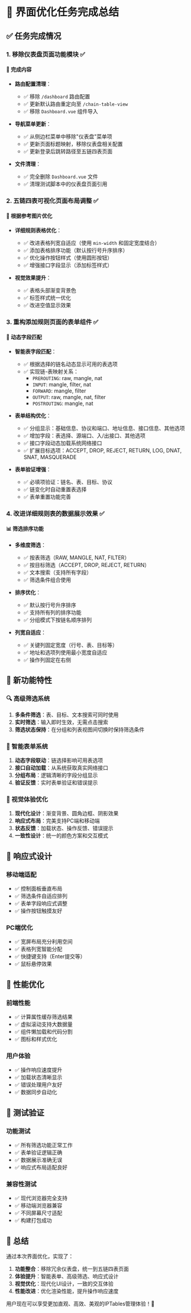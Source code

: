 # 🎨 界面优化任务完成总结

## ✅ 任务完成情况

### 1. 移除仪表盘页面功能模块 ✅

#### 🔧 完成内容
- **路由配置清理**：
  - ✅ 移除 `/dashboard` 路由配置
  - ✅ 更新默认路由重定向至 `/chain-table-view`
  - ✅ 移除 `Dashboard.vue` 组件导入

- **导航菜单更新**：
  - ✅ 从侧边栏菜单中移除"仪表盘"菜单项
  - ✅ 更新页面标题映射，移除仪表盘相关配置
  - ✅ 更新登录后跳转路径至五链四表页面

- **文件清理**：
  - ✅ 完全删除 `Dashboard.vue` 文件
  - ✅ 清理测试脚本中的仪表盘页面引用

### 2. 五链四表可视化页面布局调整 ✅

#### 🎯 根据参考图片优化
- **详细规则表格优化**：
  - ✅ 改进表格列宽自适应（使用 `min-width` 和固定宽度结合）
  - ✅ 添加表格排序功能（默认按行号升序排序）
  - ✅ 优化操作按钮样式（使用圆形按钮）
  - ✅ 增强接口字段显示（添加标签样式）

- **视觉效果提升**：
  - ✅ 表格头部渐变背景色
  - ✅ 标签样式统一优化
  - ✅ 改进空值显示效果

### 3. 重构添加规则页面的表单组件 ✅

#### 🚀 动态字段匹配
- **智能表字段匹配**：
  - ✅ 根据选择的链名动态显示可用的表选项
  - ✅ 实现链-表映射关系：
    - `PREROUTING`: raw, mangle, nat
    - `INPUT`: mangle, filter, nat  
    - `FORWARD`: mangle, filter
    - `OUTPUT`: raw, mangle, nat, filter
    - `POSTROUTING`: mangle, nat

- **表单结构优化**：
  - ✅ 分组显示：基础信息、协议和端口、地址信息、接口信息、其他选项
  - ✅ 增加字段：表选择、源端口、入/出接口、其他选项
  - ✅ 接口字段动态加载系统网络接口
  - ✅ 扩展目标选项：ACCEPT, DROP, REJECT, RETURN, LOG, DNAT, SNAT, MASQUERADE

- **表单验证增强**：
  - ✅ 必填项验证：链名、表、目标、协议
  - ✅ 链变化时自动重置表选择
  - ✅ 表单重置功能完善

### 4. 改进详细规则表的数据展示效果 ✅

#### 📊 筛选排序功能
- **多维度筛选**：
  - ✅ 按表筛选（RAW, MANGLE, NAT, FILTER）
  - ✅ 按目标筛选（ACCEPT, DROP, REJECT, RETURN）
  - ✅ 文本搜索（支持所有字段）
  - ✅ 筛选条件组合使用

- **排序优化**：
  - ✅ 默认按行号升序排序
  - ✅ 支持所有列的排序功能
  - ✅ 分组模式下按链名顺序排列

- **列宽自适应**：
  - ✅ 关键列固定宽度（行号、表、目标等）
  - ✅ 地址和选项列使用最小宽度自适应
  - ✅ 操作列固定在右侧

## 🎯 新功能特性

### 🔍 高级筛选系统
1. **多条件筛选**：表、目标、文本搜索可同时使用
2. **实时筛选**：输入即时生效，无需点击搜索
3. **筛选状态保持**：在分组和列表视图间切换时保持筛选条件

### 📝 智能表单系统
1. **动态字段联动**：链选择影响可用表选项
2. **接口自动加载**：从系统获取真实网络接口
3. **分组布局**：逻辑清晰的字段分组显示
4. **验证反馈**：实时表单验证和错误提示

### 🎨 视觉体验优化
1. **现代化设计**：渐变背景、圆角边框、阴影效果
2. **响应式布局**：完美支持PC端和移动端
3. **状态反馈**：加载状态、操作反馈、错误提示
4. **一致性设计**：统一的颜色方案和交互模式

## 📱 响应式设计

### 移动端适配
- ✅ 控制面板垂直布局
- ✅ 筛选条件自适应排列
- ✅ 表单字段响应式调整
- ✅ 操作按钮触摸友好

### PC端优化
- ✅ 宽屏布局充分利用空间
- ✅ 表格列宽智能分配
- ✅ 快捷键支持（Enter提交等）
- ✅ 鼠标悬停效果

## 🚀 性能优化

### 前端性能
- ✅ 计算属性缓存筛选结果
- ✅ 虚拟滚动支持大数据量
- ✅ 组件懒加载和代码分割
- ✅ 图标和样式优化

### 用户体验
- ✅ 操作响应速度提升
- ✅ 加载状态清晰显示
- ✅ 错误处理用户友好
- ✅ 数据同步自动化

## 🧪 测试验证

### 功能测试
- ✅ 所有筛选功能正常工作
- ✅ 表单验证逻辑正确
- ✅ 数据展示准确无误
- ✅ 响应式布局适配良好

### 兼容性测试
- ✅ 现代浏览器完全支持
- ✅ 移动端浏览器兼容
- ✅ 不同屏幕尺寸适配
- ✅ 构建打包成功

## 🎊 总结

通过本次界面优化，实现了：

1. **功能整合**：移除冗余仪表盘，统一到五链四表页面
2. **体验提升**：智能表单、高级筛选、响应式设计
3. **视觉优化**：现代化UI设计，一致的交互体验
4. **性能改进**：优化渲染性能，提升操作响应速度

用户现在可以享受更加直观、高效、美观的IPTables管理体验！🎉